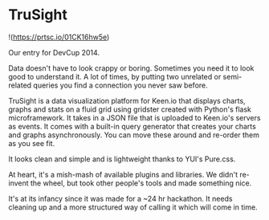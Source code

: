 TruSight
======

!(https://prtsc.io/01CK16hw5e)

Our entry for DevCup 2014.

Data doesn't have to look crappy or boring. Sometimes you need it to look good to understand it. A lot of times, by putting two unrelated or semi-related queries you find a connection you never saw before.

TruSight is a data visualization platform for Keen.io that displays charts, graphs and stats on a fluid grid using gridster created with Python's flask microframework. It takes in a JSON file that is uploaded to Keen.io's servers as events. It comes with a built-in query generator that creates your charts and graphs asynchronously. You can move these around and re-order them as you see fit.

It looks clean and simple and is lightweight thanks to YUI's Pure.css. 

At heart, it's a mish-mash of available plugins and libraries. We didn't re-invent the wheel, but took other people's tools and made something nice.

It's at its infancy since it was made for a ~24 hr hackathon. It needs cleaning up and a more structured way of calling it which will come in time.


